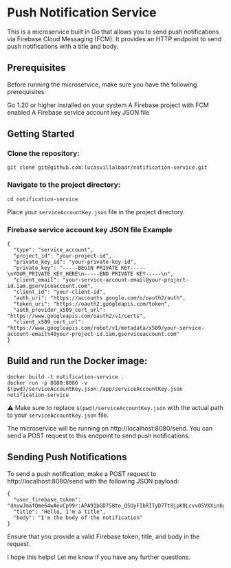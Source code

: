 # Push Notification Service
This is a microservice built in Go that allows you to send push notifications via Firebase Cloud Messaging (FCM). It provides an HTTP endpoint to send push notifications with a title and body.

## Prerequisites
Before running the microservice, make sure you have the following prerequisites:

Go 1.20 or higher installed on your system
A Firebase project with FCM enabled
A Firebase service account key JSON file

## Getting Started
### Clone the repository:
```
git clone git@github.com:lucasvillalbaar/notification-service.git
```

### Navigate to the project directory:

```
cd notification-service
```

Place your ```serviceAccountKey.json``` file in the project directory.

### Firebase service account key JSON file Example

```
{
  "type": "service_account",
  "project_id": "your-project-id",
  "private_key_id": "your-private-key-id",
  "private_key": "-----BEGIN PRIVATE KEY-----\nYOUR_PRIVATE_KEY_HERE\n-----END PRIVATE KEY-----\n",
  "client_email": "your-service-account-email@your-project-id.iam.gserviceaccount.com",
  "client_id": "your-client-id",
  "auth_uri": "https://accounts.google.com/o/oauth2/auth",
  "token_uri": "https://oauth2.googleapis.com/token",
  "auth_provider_x509_cert_url": "https://www.googleapis.com/oauth2/v1/certs",
  "client_x509_cert_url": "https://www.googleapis.com/robot/v1/metadata/x509/your-service-account-email%40your-project-id.iam.gserviceaccount.com"
}

```

## Build and run the Docker image:

```
docker build -t notification-service .
docker run -p 8080:8080 -v $(pwd)/serviceAccountKey.json:/app/serviceAccountKey.json notification-service
```

⚠️ Make sure to replace ```$(pwd)/serviceAccountKey.json``` with the actual path to your ```serviceAccountKey.json``` file.

The microservice will be running on http://localhost:8080/send. You can send a POST request to this endpoint to send push notifications.

## Sending Push Notifications
To send a push notification, make a POST request to http://localhost:8080/send with the following JSON payload:

```
{
  "user_firebase_token": "dnuwJmafQme64wAevCp99r:APA91bGD7S8to_Q5UyFIbRITyD7Tt8jpK0Lcvv05VXXinbgzNzIlOlL7ZZqpPD1RtiTt_jcObO2f3mcDCi3S_g40VtDqeFtSDNIhrxrUlF4caP1p0Vlv8IxfMM9zjQzyxTPy3yysdskjh",
  "title": "Hello, I'm a title",
  "body": "I'm the body of the notification"
}
```

Ensure that you provide a valid Firebase token, title, and body in the request.

I hope this helps! Let me know if you have any further questions.
